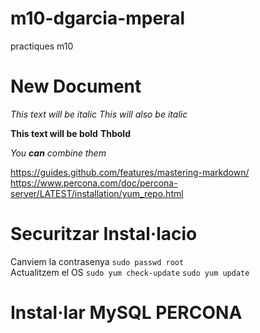 # m10-dgarcia-mperal
practiques m10

# New Document
*This text will be italic*
_This will also be italic_

**This text will be bold**
__Thbold__

_You **can** combine them_

https://guides.github.com/features/mastering-markdown/
https://www.percona.com/doc/percona-server/LATEST/installation/yum_repo.html

# Securitzar Instal·lacio
Canviem la contrasenya
```sudo passwd root```<br>
Actualitzem el OS
```sudo yum check-update```
```sudo yum update```

# Instal·lar MySQL PERCONA
